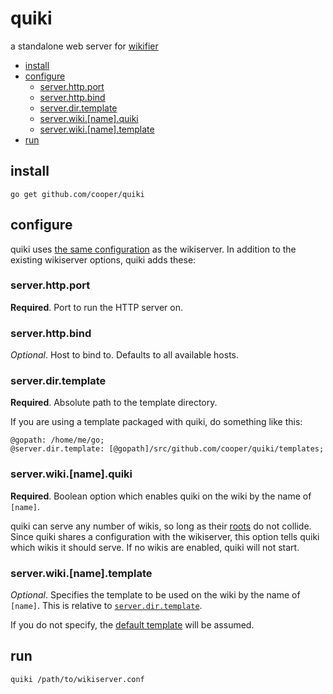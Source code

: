 # quiki

a standalone web server for [wikifier](https://github.com/cooper/wikifier)

* [install](#install)
* [configure](#configure)
  * [server\.http\.port](#serverhttpport)
  * [server\.http\.bind](#serverhttpbind)
  * [server\.dir\.template](#serverdirtemplate)
  * [server\.wiki\.[name]\.quiki](#serverwikinamequiki)
  * [server\.wiki\.[name]\.template](#serverwikinametemplate)
* [run](#run)

## install

```
go get github.com/cooper/quiki
```

## configure

quiki uses
[the same configuration](https://github.com/cooper/wikifier/blob/master/doc/configuration.md#wikifierserver-options)
as the wikiserver. In addition to the existing wikiserver options, quiki adds these:

### server.http.port

__Required__. Port to run the HTTP server on.

### server.http.bind

_Optional_. Host to bind to. Defaults to all available hosts.

### server.dir.template

__Required__. Absolute path to the template directory.

If you are using a template packaged with quiki, do something like this:
```
@gopath: /home/me/go;
@server.dir.template: [@gopath]/src/github.com/cooper/quiki/templates;
```

### server.wiki.[name].quiki

__Required__. Boolean option which enables quiki on the wiki by the name of
`[name]`.

quiki can serve any number of wikis, so long as their
[roots](https://github.com/cooper/wikifier/blob/master/doc/configuration.md#root)
do not collide. Since quiki shares a configuration with the wikiserver, this
option tells quiki which wikis it should serve. If no wikis are enabled, quiki
will not start.

### server.wiki.[name].template

_Optional_. Specifies the template to be used on the wiki by the name of
`[name]`. This is relative to [`server.dir.template`](#serverwikinametemplate).

If you do not specify, the [default template](templates/default) will be
assumed.

## run

```
quiki /path/to/wikiserver.conf
```
